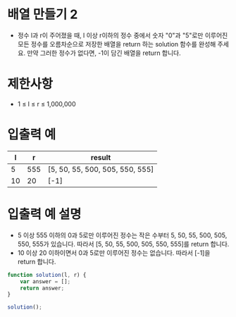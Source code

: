 # 배열 만들기 2
- 정수 l과 r이 주어졌을 때,
l 이상 r이하의 정수 중에서 숫자 "0"과 "5"로만 이루어진 모든 정수를 오름차순으로 저장한 배열을 return 하는 solution 함수를 완성해 주세요.
만약 그러한 정수가 없다면, -1이 담긴 배열을 return 합니다.


# 제한사항
- 1 ≤ l ≤ r ≤ 1,000,000


# 입출력 예
| l | r | result |
| - | - | ------ |
| 5 | 555 | [5, 50, 55, 500, 505, 550, 555] |
| 10 | 20 | [-1] |



# 입출력 예 설명
- 5 이상 555 이하의 0과 5로만 이루어진 정수는 작은 수부터 5, 50, 55, 500, 505, 550, 555가 있습니다. 따라서 [5, 50, 55, 500, 505, 550, 555]를 return 합니다.
- 10 이상 20 이하이면서 0과 5로만 이루어진 정수는 없습니다. 따라서 [-1]을 return 합니다.



```javascript
function solution(l, r) {
    var answer = [];
    return answer;
}

solution();
```


